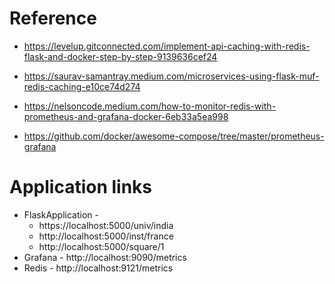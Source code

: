 

# Reference 
- https://levelup.gitconnected.com/implement-api-caching-with-redis-flask-and-docker-step-by-step-9139636cef24
- https://saurav-samantray.medium.com/microservices-using-flask-muf-redis-caching-e10ce74d274
- https://nelsoncode.medium.com/how-to-monitor-redis-with-prometheus-and-grafana-docker-6eb33a5ea998

- https://github.com/docker/awesome-compose/tree/master/prometheus-grafana

# Application links 

- FlaskApplication - 
    - https://localhost:5000/univ/india
    - http://localhost:5000/inst/france
    - http://localhost:5000/square/1
- Grafana -  http://localhost:9090/metrics
- Redis - http://localhost:9121/metrics

